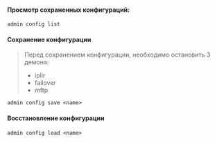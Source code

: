 #### Просмотр сохраненных конфигураций:

```
admin config list
```

#### Сохранение конфигурации

> Перед сохранением конфигурации, необходимо остановить 3 демона:
> - iplir
> - failover
> - mftp

```
admin config save <name>
```

#### Восстановление конфигурации

```
admin config load <name>
```

